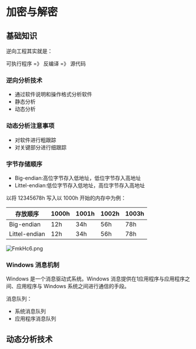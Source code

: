 # 加密与解密

## 基础知识

逆向工程其实就是：

可执行程序 =》 反编译 =》 源代码

### 逆向分析技术

* 通过软件说明和操作格式分析软件
* 静态分析
* 动态分析

### 动态分析注意事项

* 对软件进行粗跟踪
* 对关键部分进行细跟踪

### 字节存储顺序

* Big-endian:高位字节存入低地址，低位字节存入高地址
* Littel-endian:低位字节存入低地址，高位字节存入高地址

以将 12345678h 写入以 1000h 开始的内存中为例：

|存放顺序|1000h|1001h|1002h|1003h|
|-------|------|-----|-----|-----|
|Big-endian|12h|34h|56h|78h|
|Littel-endian|12h|34h|56h|78h|

![FmkHc6.png](https://s1.ax1x.com/2018/11/30/FmkHc6.png)

### Windows 消息机制

Windows 是一个消息驱动式系统。Windows 消息提供在1应用程序与应用程序之间、应用程序与 Windows 系统之间进行通信的手段。

消息队列：

* 系统消息队列
* 应用程序消息队列

## 动态分析技术


